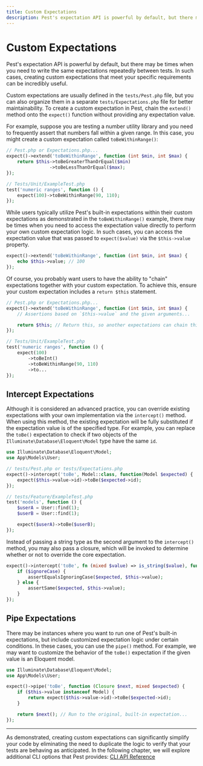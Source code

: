 ```yaml
---
title: Custom Expectations
description: Pest's expectation API is powerful by default, but there may be times when you need to write the same expectations repeatedly between tests. In such cases, creating custom expectations that meet your specific requirements can be incredibly useful.
---
```


# Custom Expectations

Pest's expectation API is powerful by default, but there may be times when you need to write the same expectations repeatedly between tests. In such cases, creating custom expectations that meet your specific requirements can be incredibly useful.

Custom expectations are usually defined in the `tests/Pest.php` file, but you can also organize them in a separate `tests/Expectations.php` file for better maintainability. To create a custom expectation in Pest, chain the `extend()` method onto the `expect()` function without providing any expectation value.

For example, suppose you are testing a number utility library and you need to frequently assert that numbers fall within a given range. In this case, you might create a custom expectation called `toBeWithinRange()`:

```php
// Pest.php or Expectations.php...
expect()->extend('toBeWithinRange', function (int $min, int $max) {
    return $this->toBeGreaterThanOrEqual($min)
                ->toBeLessThanOrEqual($max);
});

// Tests/Unit/ExampleTest.php
test('numeric ranges', function () {
    expect(100)->toBeWithinRange(90, 110);
});
```

While users typically utilize Pest's built-in expectations within their custom expectations as demonstrated in the `toBeWithinRange()` example, there may be times when you need to access the expectation value directly to perform your own custom expectation logic. In such cases, you can access the expectation value that was passed to `expect($value)` via the `$this->value` property.

```php
expect()->extend('toBeWithinRange', function (int $min, int $max) {
    echo $this->value; // 100
});
```

Of course, you probably want users to have the ability to "chain" expectations together with your custom expectation. To achieve this, ensure your custom expectation includes a `return $this` statement.

```php
// Pest.php or Expectations.php...
expect()->extend('toBeWithinRange', function (int $min, int $max) {
    // Assertions based on `$this->value` and the given arguments...

    return $this; // Return this, so another expectations can chain this one...
});

// Tests/Unit/ExampleTest.php
test('numeric ranges', function () {
    expect(100)
        ->toBeInt()
        ->toBeWithinRange(90, 110)
        ->to...
});
```

## Intercept Expectations

Although it is considered an advanced practice, you can override existing expectations with your own implementation via the `intercept()` method. When using this method, the existing expectation will be fully substituted if the expectation value is of the specified type. For example, you can replace the `toBe()` expectation to check if two objects of the `Illuminate\Database\Eloquent\Model` type have the same `id`.

```php
use Illuminate\Database\Eloquent\Model;
use App\Models\User;

// tests/Pest.php or tests/Expectations.php
expect()->intercept('toBe', Model::class, function(Model $expected) {
    expect($this->value->id)->toBe($expected->id);
});

// tests/Feature/ExampleTest.php
test('models', function () {
    $userA = User::find(1);
    $userB = User::find(1);

    expect($userA)->toBe($userB);
});
```

Instead of passing a string type as the second argument to the `intercept()` method, you may also pass a closure, which will be invoked to determine whether or not to override the core expectation.

```php
expect()->intercept('toBe', fn (mixed $value) => is_string($value), function (string $expected, bool $ignoreCase = false) {
    if ($ignoreCase) {
        assertEqualsIgnoringCase($expected, $this->value);
    } else {
        assertSame($expected, $this->value);
    }
});
```

## Pipe Expectations

There may be instances where you want to run one of Pest's built-in expectations, but include customized expectation logic under certain conditions. In these cases, you can use the `pipe()` method. For example, we may want to customize the behavior of the `toBe()` expectation if the given value is an Eloquent model.

```php
use Illuminate\Database\Eloquent\Model;
use App\Models\User;

expect()->pipe('toBe', function (Closure $next, mixed $expected) {
    if ($this->value instanceof Model) {
        return expect($this->value->id)->toBe($expected->id);
    }

    return $next(); // Run to the original, built-in expectation...
});
```

---

As demonstrated, creating custom expectations can significantly simplify your code by eliminating the need to duplicate the logic to verify that your tests are behaving as anticipated. In the following chapter, we will explore additional CLI options that Pest provides: [CLI API Reference](/docs/cli-api-reference)
